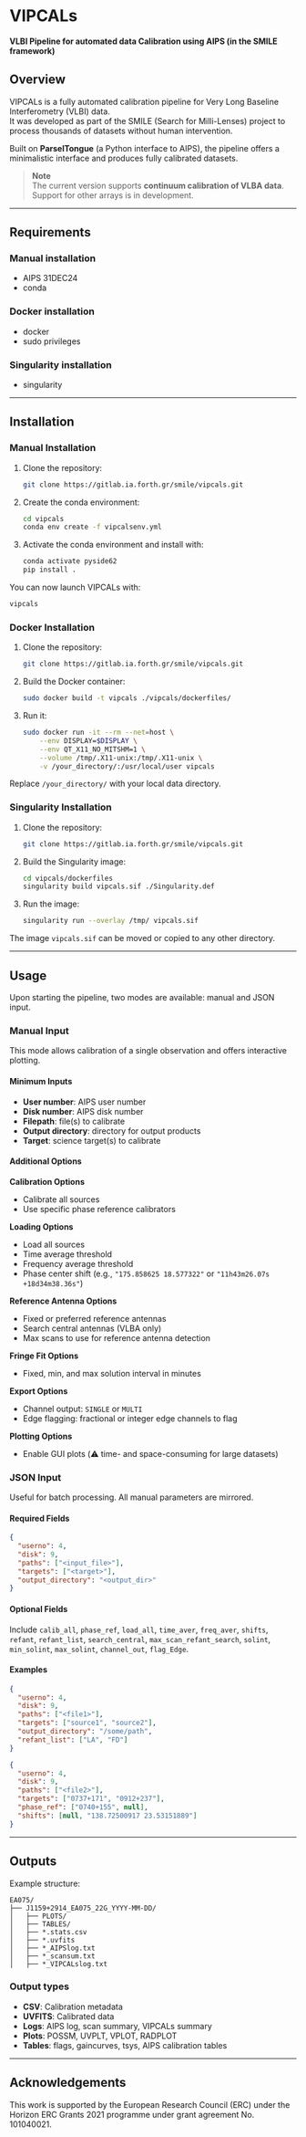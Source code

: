 # VIPCALs

**VLBI Pipeline for automated data Calibration using AIPS (in the SMILE framework)**

## Overview

VIPCALs is a fully automated calibration pipeline for Very Long Baseline Interferometry (VLBI) data.  
It was developed as part of the SMILE (Search for Milli-Lenses) project to process thousands of datasets without human intervention.

Built on **ParselTongue** (a Python interface to AIPS), the pipeline offers a minimalistic interface and produces fully calibrated datasets.

> **Note**  
> The current version supports **continuum calibration of VLBA data**. Support for other arrays is in development.

---

## Requirements

### Manual installation

- AIPS 31DEC24  
- conda

### Docker installation

- docker  
- sudo privileges

### Singularity installation

- singularity

---

## Installation

### Manual Installation

1. Clone the repository:

    ```bash
    git clone https://gitlab.ia.forth.gr/smile/vipcals.git
    ```

2. Create the conda environment:

    ```bash
    cd vipcals
    conda env create -f vipcalsenv.yml
    ```

3. Activate the conda environment and install with:

    ```bash
    conda activate pyside62
    pip install .
    ```

You can now launch VIPCALs with:

```bash
vipcals
```

### Docker Installation

1. Clone the repository:

    ```bash
    git clone https://gitlab.ia.forth.gr/smile/vipcals.git
    ```

2. Build the Docker container:

    ```bash
    sudo docker build -t vipcals ./vipcals/dockerfiles/
    ```

3. Run it:

    ```bash
    sudo docker run -it --rm --net=host \
        --env DISPLAY=$DISPLAY \
        --env QT_X11_NO_MITSHM=1 \
        --volume /tmp/.X11-unix:/tmp/.X11-unix \
        -v /your_directory/:/usr/local/user vipcals
    ```

Replace `/your_directory/` with your local data directory.

### Singularity Installation

1. Clone the repository:

    ```bash
    git clone https://gitlab.ia.forth.gr/smile/vipcals.git
    ```

2. Build the Singularity image:

    ```bash
    cd vipcals/dockerfiles
    singularity build vipcals.sif ./Singularity.def
    ```

3. Run the image:

    ```bash
    singularity run --overlay /tmp/ vipcals.sif
    ```

The image `vipcals.sif` can be moved or copied to any other directory.

---

## Usage

Upon starting the pipeline, two modes are available: manual and JSON input.

### Manual Input

This mode allows calibration of a single observation and offers interactive plotting.

#### Minimum Inputs

- **User number**: AIPS user number
- **Disk number**: AIPS disk number
- **Filepath**: file(s) to calibrate
- **Output directory**: directory for output products
- **Target**: science target(s) to calibrate

#### Additional Options

**Calibration Options**

- Calibrate all sources
- Use specific phase reference calibrators

**Loading Options**

- Load all sources
- Time average threshold
- Frequency average threshold
- Phase center shift (e.g., `"175.858625 18.577322"` or `"11h43m26.07s +18d34m38.36s"`)

**Reference Antenna Options**

- Fixed or preferred reference antennas
- Search central antennas (VLBA only)
- Max scans to use for reference antenna detection

**Fringe Fit Options**

- Fixed, min, and max solution interval in minutes

**Export Options**

- Channel output: `SINGLE` or `MULTI`
- Edge flagging: fractional or integer edge channels to flag

**Plotting Options**

- Enable GUI plots (⚠️ time- and space-consuming for large datasets)

### JSON Input

Useful for batch processing. All manual parameters are mirrored.

#### Required Fields

```json
{
  "userno": 4,
  "disk": 9,
  "paths": ["<input_file>"],
  "targets": ["<target>"],
  "output_directory": "<output_dir>"
}
```

#### Optional Fields

Include `calib_all`, `phase_ref`, `load_all`, `time_aver`, `freq_aver`, `shifts`, `refant`, `refant_list`, `search_central`, `max_scan_refant_search`, `solint`, `min_solint`, `max_solint`, `channel_out`, `flag_Edge`.

#### Examples

```json
{
  "userno": 4,
  "disk": 9,
  "paths": ["<file1>"],
  "targets": ["source1", "source2"],
  "output_directory": "/some/path",
  "refant_list": ["LA", "FD"]
}
```

```json
{
  "userno": 4,
  "disk": 9,
  "paths": ["<file2>"],
  "targets": ["0737+171", "0912+237"],
  "phase_ref": ["0740+155", null],
  "shifts": [null, "138.72500917 23.53151889"]
}
```

---

## Outputs

Example structure:

```
EA075/
├── J1159+2914_EA075_22G_YYYY-MM-DD/
│   ├── PLOTS/
│   ├── TABLES/
│   ├── *.stats.csv
│   ├── *.uvfits
│   ├── *_AIPSlog.txt
│   ├── *_scansum.txt
│   ├── *_VIPCALslog.txt
```

### Output types

- **CSV**: Calibration metadata
- **UVFITS**: Calibrated data
- **Logs**: AIPS log, scan summary, VIPCALs summary
- **Plots**: POSSM, UVPLT, VPLOT, RADPLOT
- **Tables**: flags, gaincurves, tsys, AIPS calibration tables

---

## Acknowledgements

This work is supported by the European Research Council (ERC) under the Horizon ERC Grants 2021 programme under grant agreement No. 101040021.